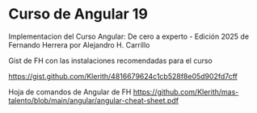 # Curso de Angular 19 
Implementacion del Curso Angular: De cero a experto - Edición 2025 de Fernando Herrera por Alejandro H. Carrillo

Gist de FH con las instalaciones recomendadas para el curso

https://gist.github.com/Klerith/4816679624c1cb528f8e05d902fd7cff

Hoja de comandos de Angular de FH 
https://github.com/Klerith/mas-talento/blob/main/angular/angular-cheat-sheet.pdf

